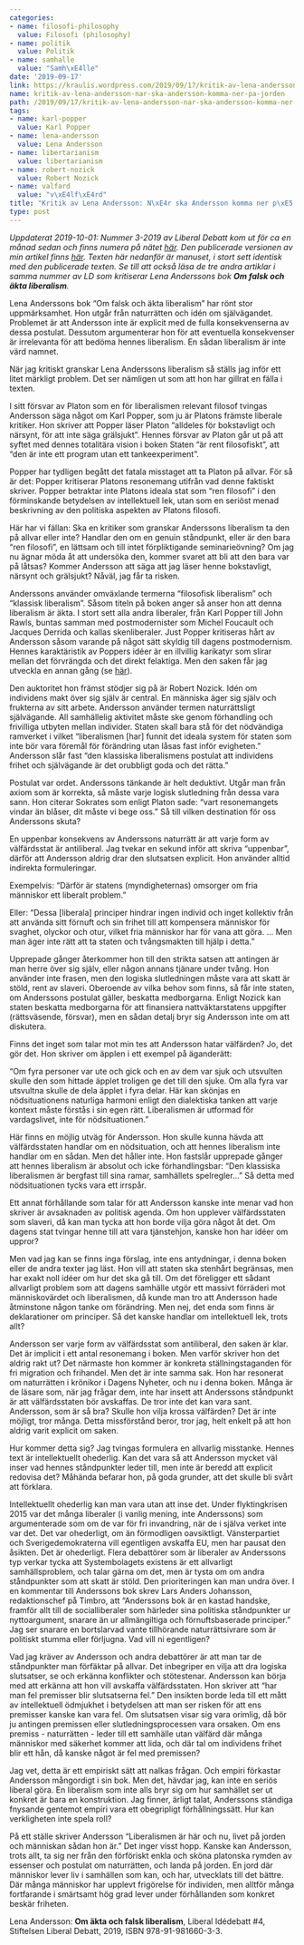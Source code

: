 ```yaml
---
categories:
- name: filosofi-philosophy
  value: Filosofi (philosophy)
- name: politik
  value: Politik
- name: samhalle
  value: "Samh\xE4lle"
date: '2019-09-17'
link: https://kraulis.wordpress.com/2019/09/17/kritik-av-lena-andersson-nar-ska-andersson-komma-ner-pa-jorden/
name: kritik-av-lena-andersson-nar-ska-andersson-komma-ner-pa-jorden
path: /2019/09/17/kritik-av-lena-andersson-nar-ska-andersson-komma-ner-pa-jorden/
tags:
- name: karl-popper
  value: Karl Popper
- name: lena-andersson
  value: Lena Andersson
- name: libertarianism
  value: libertarianism
- name: robert-nozick
  value: Robert Nozick
- name: valfard
  value: "v\xE4lf\xE4rd"
title: "Kritik av Lena Andersson: N\xE4r ska Andersson komma ner p\xE5 jorden?"
type: post
---
```

*Uppdaterat 2019-10-01: Nummer 3-2019 av Liberal Debatt kom ut för ca en månad sedan och finns numera på nätet [här](https://www.liberaldebatt.se/). Den publicerade versionen av min artikel finns [här](https://www.liberaldebatt.se/2019/09/nar-ska-andersson-komma-ner-pa-jorden/). Texten här nedanför är manuset, i stort sett identisk med den publicerade texten. Se till att också läsa de tre andra artiklar i samma nummer av LD som kritiserar Lena Anderssons bok **Om falsk och äkta liberalism**.*

Lena Anderssons bok “Om falsk och äkta liberalism” har rönt stor uppmärksamhet. Hon utgår från naturrätten och idén om självägandet. Problemet är att Andersson inte är explicit med de fulla konsekvenserna av dessa postulat. Dessutom argumenterar hon för att eventuella konsekvenser är irrelevanta för att bedöma hennes liberalism. En sådan liberalism är inte värd namnet.



När jag kritiskt granskar Lena Anderssons liberalism så ställs jag inför ett litet märkligt problem. Det ser nämligen ut som att hon har gillrat en fälla i texten.

I sitt försvar av Platon som en för liberalismen relevant filosof tvingas Andersson säga något om Karl Popper, som ju är Platons främste liberale kritiker. Hon skriver att Popper läser Platon “alldeles för bokstavligt och närsynt, för att inte säga grälsjukt”. Hennes försvar av Platon går ut på att syftet med dennes totalitära vision i boken Staten “är rent filosofiskt”, att “den är inte ett program utan ett tankeexperiment”.

Popper har tydligen begått det fatala misstaget att ta Platon på allvar. För så är det: Popper kritiserar Platons resonemang utifrån vad denne faktiskt skriver. Popper betraktar inte Platons ideala stat som “ren filosofi” i den förminskande betydelsen av intellektuell lek, utan som en seriöst menad beskrivning av den politiska aspekten av Platons filosofi.

Här har vi fällan: Ska en kritiker som granskar Anderssons liberalism ta den på allvar eller inte? Handlar den om en genuin ståndpunkt, eller är den bara “ren filosofi”, en lättsam och till intet förpliktigande seminarieövning? Om jag nu ägnar möda åt att undersöka den, kommer svaret att bli att den bara var på låtsas? Kommer Andersson att säga att jag läser henne bokstavligt, närsynt och grälsjukt? Nåväl, jag får ta risken.

Anderssons använder omväxlande termerna “filosofisk liberalism” och “klassisk liberalism”. Såsom titeln på boken anger så anser hon att denna liberalism är äkta. I stort sett alla andra liberaler, från Karl Popper till John Rawls, buntas samman med postmodernister som Michel Foucault och Jacques Derrida och kallas skenliberaler. Just Popper kritiseras hårt av Andersson såsom varande på något sätt skyldig till dagens postmodernism. Hennes karaktäristik av Poppers idéer är en illvillig karikatyr som slirar mellan det förvrängda och det direkt felaktiga. Men den saken får jag utveckla en annan gång (se [här](/posts/)).

Den auktoritet hon främst stödjer sig på är Robert Nozick. Idén om individens makt över sig själv är central. En människa äger sig själv och frukterna av sitt arbete. Andersson använder termen naturrättsligt självägande. All samhällelig aktivitet måste ske genom förhandling och frivilliga utbyten mellan individer. Staten skall bara stå för det nödvändiga ramverket i vilket “liberalismen [har] funnit det ideala system för staten som inte bör vara föremål för förändring utan låsas fast inför evigheten.” Andersson slår fast “den klassiska liberalismens postulat att individens frihet och självägande är det orubbligt goda och det rätta.”

Postulat var ordet. Anderssons tänkande är helt deduktivt. Utgår man från axiom som är korrekta, så måste varje logisk slutledning från dessa vara sann. Hon citerar Sokrates som enligt Platon sade: “vart resonemangets vindar än blåser, dit måste vi bege oss.” Så till vilken destination för oss Anderssons skuta?

En uppenbar konsekvens av Anderssons naturrätt är att varje form av välfärdsstat är antiliberal. Jag tvekar en sekund inför att skriva “uppenbar”, därför att Andersson aldrig drar den slutsatsen explicit. Hon använder alltid indirekta formuleringar.

Exempelvis: “Därför är statens (myndigheternas) omsorger om fria människor ett liberalt problem.”

Eller: “Dessa [liberala] principer hindrar ingen individ och inget kollektiv från att använda sitt förnuft och sin frihet till att kompensera människor för svaghet, olyckor och otur, vilket fria människor har för vana att göra. … Men man äger inte rätt att ta staten och tvångsmakten till hjälp i detta.”

Upprepade gånger återkommer hon till den strikta satsen att antingen är man herre över sig själv, eller någon annans tjänare under tvång. Hon använder inte frasen, men den logiska slutledningen måste vara att skatt är stöld, rent av slaveri. Oberoende av vilka behov som finns, så får inte staten, om Anderssons postulat gäller, beskatta medborgarna. Enligt Nozick kan staten beskatta medborgarna för att finansiera nattväktarstatens uppgifter (rättsväsende, försvar), men en sådan detalj bryr sig Andersson inte om att diskutera.

Finns det inget som talar mot min tes att Andersson hatar välfärden? Jo, det gör det. Hon skriver om äpplen i ett exempel på äganderätt:

“Om fyra personer var ute och gick och en av dem var sjuk och utsvulten skulle den som hittade äpplet troligen ge det till den sjuke. Om alla fyra var utsvultna skulle de dela äpplet i fyra delar. Här kan skönjas en nödsituationens naturliga harmoni enligt den dialektiska tanken att varje kontext måste förstås i sin egen rätt. Liberalismen är utformad för vardagslivet, inte för nödsituationen.”

Här finns en möjlig utväg för Andersson. Hon skulle kunna hävda att välfärdsstaten handlar om en nödsituation, och att hennes liberalism inte handlar om en sådan. Men det håller inte. Hon fastslår upprepade gånger att hennes liberalism är absolut och icke förhandlingsbar: “Den klassiska liberalismen är bergfast till sina ramar, samhällets spelregler…” Så detta med nödsituationen tycks vara ett irrspår.

Ett annat förhållande som talar för att Andersson kanske inte menar vad hon skriver är avsaknaden av politisk agenda. Om hon upplever välfärdsstaten som slaveri, då kan man tycka att hon borde vilja göra något åt det. Om dagens stat tvingar henne till att vara tjänstehjon, kanske hon har idéer om uppror?

Men vad jag kan se finns inga förslag, inte ens antydningar, i denna boken eller de andra texter jag läst. Hon vill att staten ska stenhårt begränsas, men har exakt noll idéer om hur det ska gå till. Om det föreligger ett sådant allvarligt problem som att dagens samhälle utgör ett massivt förräderi mot människovärdet och liberalismen, då kunde man tro att Andersson hade åtminstone någon tanke om förändring. Men nej, det enda som finns är deklarationer om principer. Så det kanske handlar om intellektuell lek, trots allt?

Andersson ser varje form av välfärdsstat som antiliberal, den saken är klar. Det är implicit i ett antal resonemang i boken. Men varför skriver hon det aldrig rakt ut? Det närmaste hon kommer är konkreta ställningstaganden för fri migration och frihandel. Men det är inte samma sak. Hon har resonerat om naturrätten i krönikor i Dagens Nyheter, och nu i denna boken. Många är de läsare som, när jag frågar dem, inte har insett att Anderssons ståndpunkt är att välfärdsstaten bör avskaffas. De tror inte det kan vara sant. Andersson, som är så bra? Skulle hon vilja krossa välfärden? Det är inte möjligt, tror många. Detta missförstånd beror, tror jag, helt enkelt på att hon aldrig varit explicit om saken.

Hur kommer detta sig? Jag tvingas formulera en allvarlig misstanke. Hennes text är intellektuellt ohederlig. Kan det vara så att Andersson mycket väl inser vad hennes ståndpunkter leder till, men inte är beredd att explicit redovisa det? Måhända befarar hon, på goda grunder, att det skulle bli svårt att förklara.

Intellektuellt ohederlig kan man vara utan att inse det. Under flyktingkrisen 2015 var det många liberaler (i vanlig mening, inte Anderssons) som argumenterade som om de var för fri invandring, när de i själva verket inte var det. Det var ohederligt, om än förmodligen oavsiktligt. Vänsterpartiet och Sverigedemokraterna vill egentligen avskaffa EU, men har pausat den åsikten. Det är ohederligt. Flera debattörer som är liberaler av Anderssons typ verkar tycka att Systembolagets existens är ett allvarligt samhällsproblem, och talar gärna om det, men är tysta om om andra ståndpunkter som att skatt är stöld. Den prioriteringen kan man undra över. I en kommentar till Anderssons bok skrev Lars Anders Johansson, redaktionschef på Timbro, att “Anderssons bok är en kastad handske, framför allt till de socialliberaler som härleder sina politiska ståndpunkter ur nyttoargument, snarare än ur allmängiltiga och förnuftsbaserade principer.” Jag ser snarare en bortslarvad vante tillhörande naturrättsivrare som är politiskt stumma eller förljugna. Vad vill ni egentligen?

Vad jag kräver av Andersson och andra debattörer är att man tar de ståndpunkter man förfäktar på allvar. Det inbegriper en vilja att dra logiska slutsatser, se och erkänna konflikter och stötestenar. Andersson kan börja med att erkänna att hon vill avskaffa välfärdsstaten. Hon skriver att  “har man fel premisser blir slutsatserna fel.” Den insikten borde leda till ett mått av intellektuell ödmjukhet i betydelsen att man ser risken för att ens premisser kanske kan vara fel. Om slutsatsen visar sig vara orimlig, då bör ju antingen premissen eller slutledningsprocessen vara orsaken. Om ens premiss - naturrätten - leder till ett samhälle utan välfärd där många människor med säkerhet kommer att lida, och där tal om individens frihet blir ett hån, då kanske något är fel med premissen?

Jag vet, detta är ett empiriskt sätt att nalkas frågan. Och empiri förkastar Andersson mångordigt i sin bok. Men det, hävdar jag, kan inte en seriös liberal göra. En liberalism som inte alls bryr sig om hur samhället ser ut konkret är bara en konstruktion. Jag finner, ärligt talat, Anderssons ständiga fnysande gentemot empiri vara ett obegripligt förhållningssätt. Hur kan verkligheten inte spela roll?

På ett ställe skriver Andersson “Liberalismen är här och nu, livet på jorden och människan sådan hon är.” Det inger visst hopp. Kanske kan Andersson, trots allt, ta sig ner från den förföriskt enkla och sköna platonska rymden av essenser och postulat om naturrätten, och landa på jorden. En jord där människor lever liv i samhällen som kan, och har, utvecklats till det bättre. Där många människor har upplevt frigörelse för individen, men alltför många fortfarande i smärtsamt hög grad lever under förhållanden som konkret beskär friheten.

Lena Andersson: **Om äkta och falsk liberalism**, Liberal Idédebatt #4, Stiftelsen Liberal Debatt, 2019, ISBN 978-91-981660-3-3.

